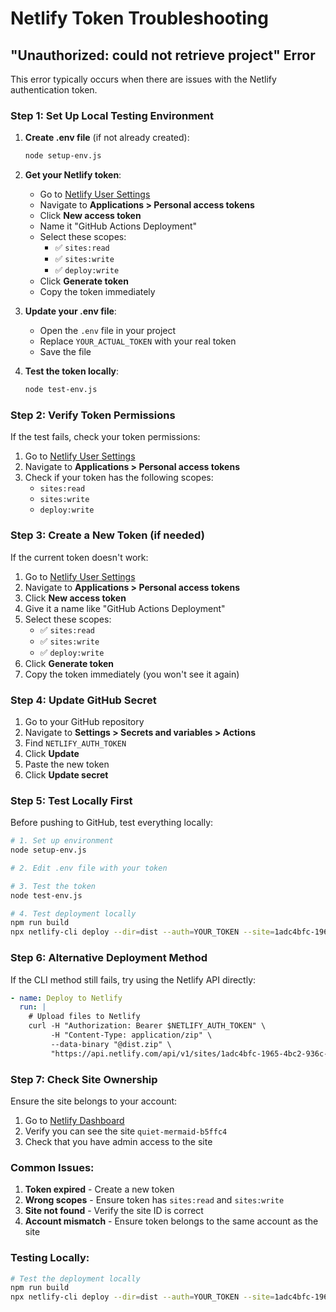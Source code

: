 # Netlify Token Troubleshooting

## "Unauthorized: could not retrieve project" Error

This error typically occurs when there are issues with the Netlify authentication token.

### Step 1: Set Up Local Testing Environment

1. **Create .env file** (if not already created):
   ```bash
   node setup-env.js
   ```

2. **Get your Netlify token**:
   - Go to [Netlify User Settings](https://app.netlify.com/user/settings)
   - Navigate to **Applications > Personal access tokens**
   - Click **New access token**
   - Name it "GitHub Actions Deployment"
   - Select these scopes:
     - ✅ `sites:read`
     - ✅ `sites:write`
     - ✅ `deploy:write`
   - Click **Generate token**
   - Copy the token immediately

3. **Update your .env file**:
   - Open the `.env` file in your project
   - Replace `YOUR_ACTUAL_TOKEN` with your real token
   - Save the file

4. **Test the token locally**:
   ```bash
   node test-env.js
   ```

### Step 2: Verify Token Permissions

If the test fails, check your token permissions:

1. Go to [Netlify User Settings](https://app.netlify.com/user/settings)
2. Navigate to **Applications > Personal access tokens**
3. Check if your token has the following scopes:
   - `sites:read`
   - `sites:write`
   - `deploy:write`

### Step 3: Create a New Token (if needed)

If the current token doesn't work:

1. Go to [Netlify User Settings](https://app.netlify.com/user/settings)
2. Navigate to **Applications > Personal access tokens**
3. Click **New access token**
4. Give it a name like "GitHub Actions Deployment"
5. Select these scopes:
   - ✅ `sites:read`
   - ✅ `sites:write`
   - ✅ `deploy:write`
6. Click **Generate token**
7. Copy the token immediately (you won't see it again)

### Step 4: Update GitHub Secret

1. Go to your GitHub repository
2. Navigate to **Settings > Secrets and variables > Actions**
3. Find `NETLIFY_AUTH_TOKEN`
4. Click **Update**
5. Paste the new token
6. Click **Update secret**

### Step 5: Test Locally First

Before pushing to GitHub, test everything locally:

```bash
# 1. Set up environment
node setup-env.js

# 2. Edit .env file with your token

# 3. Test the token
node test-env.js

# 4. Test deployment locally
npm run build
npx netlify-cli deploy --dir=dist --auth=YOUR_TOKEN --site=1adc4bfc-1965-4bc2-936c-b0b257a01b99 --prod
```

### Step 6: Alternative Deployment Method

If the CLI method still fails, try using the Netlify API directly:

```yaml
- name: Deploy to Netlify
  run: |
    # Upload files to Netlify
    curl -H "Authorization: Bearer $NETLIFY_AUTH_TOKEN" \
         -H "Content-Type: application/zip" \
         --data-binary "@dist.zip" \
         "https://api.netlify.com/api/v1/sites/1adc4bfc-1965-4bc2-936c-b0b257a01b99/deploys"
```

### Step 7: Check Site Ownership

Ensure the site belongs to your account:

1. Go to [Netlify Dashboard](https://app.netlify.com)
2. Verify you can see the site `quiet-mermaid-b5ffc4`
3. Check that you have admin access to the site

### Common Issues:

1. **Token expired** - Create a new token
2. **Wrong scopes** - Ensure token has `sites:read` and `sites:write`
3. **Site not found** - Verify the site ID is correct
4. **Account mismatch** - Ensure token belongs to the same account as the site

### Testing Locally:

```bash
# Test the deployment locally
npm run build
npx netlify-cli deploy --dir=dist --auth=YOUR_TOKEN --site=1adc4bfc-1965-4bc2-936c-b0b257a01b99 --prod
``` 